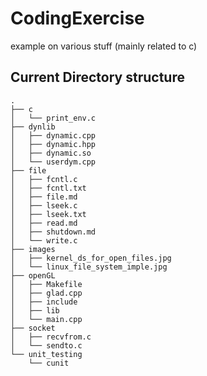 # CodingExercise
example on various stuff (mainly related to c)

## Current Directory structure

```
.
├── c
│   └── print_env.c
├── dynlib
│   ├── dynamic.cpp
│   ├── dynamic.hpp
│   ├── dynamic.so
│   └── userdym.cpp
├── file
│   ├── fcntl.c
│   ├── fcntl.txt
│   ├── file.md
│   ├── lseek.c
│   ├── lseek.txt
│   ├── read.md
│   ├── shutdown.md
│   └── write.c
├── images
│   ├── kernel_ds_for_open_files.jpg
│   └── linux_file_system_imple.jpg
├── openGL
│   ├── Makefile
│   ├── glad.cpp
│   ├── include
│   ├── lib
│   └── main.cpp
├── socket
│   ├── recvfrom.c
│   └── sendto.c
└── unit_testing
    └── cunit
```
